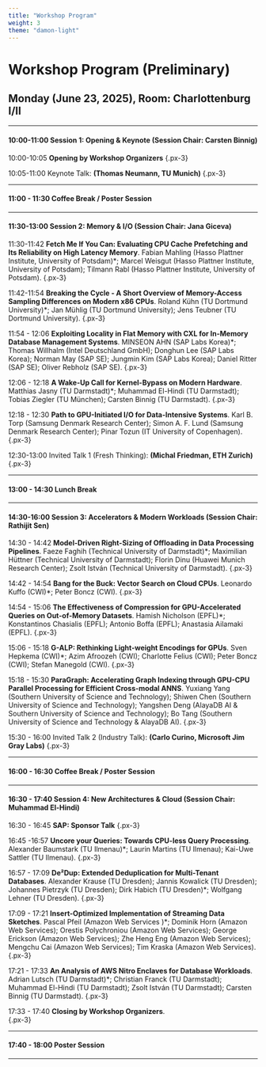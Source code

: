 ```yaml
---
title: "Workshop Program"
weight: 3
theme: "damon-light"
---
```


# Workshop Program (Preliminary)

## Monday (June 23, 2025), Room: Charlottenburg I/II

---
#### 10:00-11:00 Session 1: Opening & Keynote (Session Chair: Carsten Binnig)

10:00-10:05 **Opening by Workshop Organizers**
{.px-3}

10:05-11:00 Keynote Talk: **(Thomas Neumann, TU Munich)**
{.px-3}

---
#### 11:00 - 11:30 Coffee Break / **Poster Session**
--- 
#### 11:30-13:00 Session 2: Memory & I/O (Session Chair: Jana Giceva)

11:30-11:42 **Fetch Me If You Can: Evaluating CPU Cache Prefetching and Its Reliability on High Latency Memory**. Fabian Mahling (Hasso Plattner Institute, University of Potsdam)*; Marcel Weisgut (Hasso Plattner Institute, University of Potsdam); Tilmann Rabl (Hasso Plattner Institute, University of Potsdam).
{.px-3}

11:42-11:54 **Breaking the Cycle - A Short Overview of Memory-Access Sampling Differences on Modern x86 CPUs**. Roland Kühn (TU Dortmund University)*; Jan Mühlig (TU Dortmund University); Jens Teubner (TU Dortmund University).
{.px-3}

11:54 - 12:06 **Exploiting Locality in Flat Memory with CXL for In-Memory Database Management Systems**. MINSEON AHN (SAP Labs Korea)*; Thomas Willhalm (Intel Deutschland GmbH); Donghun Lee (SAP Labs Korea); Norman May (SAP SE); Jungmin Kim (SAP Labs Korea); Daniel Ritter (SAP SE); Oliver Rebholz (SAP SE).
{.px-3}

12:06 - 12:18 **A Wake-Up Call for Kernel-Bypass on Modern Hardware**. Matthias Jasny (TU Darmstadt)*; Muhammad El-Hindi (TU Darmstadt); Tobias Ziegler (TU München); Carsten Binnig (TU Darmstadt).
{.px-3}

12:18 - 12:30 **Path to GPU-Initiated I/O for Data-Intensive Systems**. Karl B. Torp (Samsung Denmark Research Center); Simon A. F. Lund (Samsung Denmark Research Center); Pinar Tozun (IT University of Copenhagen). 
{.px-3}

12:30-13:00 Invited Talk 1 (Fresh Thinking): **(Michal Friedman, ETH Zurich)** 
{.px-3}

---
#### 13:00 - 14:30 Lunch Break 
---
#### 14:30-16:00 Session 3: Accelerators & Modern Workloads (Session Chair: Rathijit Sen)

14:30 - 14:42 **Model-Driven Right-Sizing of Offloading in Data Processing Pipelines**. Faeze Faghih (Technical University of Darmstadt)*; Maximilian Hüttner (Technical University of Darmstadt); Florin  Dinu (Huawei Munich Research Center); Zsolt  István (Technical University of Darmstadt).
{.px-3}

14:42 - 14:54 **Bang for the Buck: Vector Search on Cloud CPUs**. Leonardo Kuffo (CWI)*; Peter Boncz (CWI).
{.px-3}

14:54 - 15:06 **The Effectiveness of Compression for GPU-Accelerated Queries on Out-of-Memory Datasets**. Hamish Nicholson (EPFL)*; Konstantinos Chasialis (EPFL); Antonio Boffa (EPFL); Anastasia Ailamaki (EPFL).
{.px-3}

15:06 - 15:18 **G-ALP: Rethinking Light-weight Encodings for GPUs**. Sven Hepkema (CWI)*; Azim Afroozeh (CWI); Charlotte Felius (CWI); Peter Boncz (CWI); Stefan Manegold (CWI).
{.px-3}

15:18 - 15:30 **ParaGraph: Accelerating Graph Indexing through GPU-CPU Parallel Processing for Efficient Cross-modal ANNS**. Yuxiang Yang (Southern University of Science and Technology); Shiwen Chen (Southern University of Science and Technology); Yangshen Deng (AlayaDB AI & Southern University of Science and Technology); Bo Tang (Southern University of Science and Technology & AlayaDB AI).
{.px-3}

15:30 - 16:00 Invited Talk 2 (Industry Talk): **(Carlo Curino, Microsoft Jim Gray Labs)**
{.px-3}

---
#### 16:00 - 16:30 Coffee Break / **Poster Session**
---
#### 16:30 - 17:40 Session 4: New Architectures & Cloud (Session Chair: Muhammad El-Hindi)

16:30 - 16:45 **SAP: Sponsor Talk** 
{.px-3}

16:45 -16:57 **Uncore your Queries: Towards CPU-less Query Processing**. Alexander Baumstark (TU Ilmenau)*; Laurin Martins (TU Ilmenau); Kai-Uwe Sattler (TU Ilmenau).
{.px-3}

16:57 - 17:09 **De²Dup: Extended Deduplication for Multi-Tenant Databases**. Alexander Krause (TU Dresden); Jannis Kowalick (TU Dresden); Johannes Pietrzyk (TU Dresden); Dirk Habich (TU Dresden)*; Wolfgang Lehner (TU Dresden).
{.px-3}

17:09 - 17:21 **Insert-Optimized Implementation of Streaming Data Sketches**. Pascal Pfeil (Amazon Web Services )*; Dominik Horn (Amazon Web Services); Orestis Polychroniou (Amazon Web Services); George Erickson (Amazon Web Services); Zhe Heng Eng (Amazon Web Services); Mengchu Cai (Amazon Web Services); Tim Kraska (Amazon Web Services).
{.px-3}

17:21 - 17:33 **An Analysis of AWS Nitro Enclaves for Database Workloads**. Adrian Lutsch (TU Darmstadt)*; Christian Franck (TU Darmstadt); Muhammad El-Hindi (TU Darmstadt); Zsolt István (TU Darmstadt); Carsten Binnig (TU Darmstadt).
{.px-3}

17:33 - 17:40 **Closing by Workshop Organizers**.  
{.px-3}

---
#### 17:40 - 18:00 Poster Session
---
